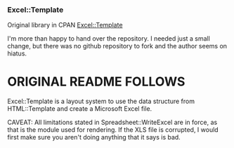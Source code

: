 ### Excel::Template

Original library in CPAN [Excel::Template](http://search.cpan.org/~rbo/Excel-Template-0.34/)

I'm more than happy to hand over the repository. I needed just a small change,
but there was no github repository to fork and the author seems on hiatus.

ORIGINAL README FOLLOWS
=======================

Excel::Template is a layout system to use the data structure from HTML::Template
and create a Microsoft Excel file.

CAVEAT: All limitations stated in Spreadsheet::WriteExcel are in force, as that
is the module used for rendering. If the XLS file is corrupted, I would first
make sure you aren't doing anything that it says is bad.
